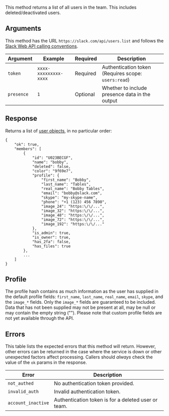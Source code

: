 This method returns a list of all users in the team. This includes deleted/deactivated users.

## Arguments

This method has the URL `https://slack.com/api/users.list` and follows the [Slack Web API calling conventions](/web#basics).

| Argument | Example | Required | Description |
| --- | --- | --- | --- |
| `token` | `xxxx-xxxxxxxxx-xxxx` | Required | Authentication token (Requires scope: `users:read`) |
| `presence` | `1` | Optional | Whether to include presence data in the output |

## Response

Returns a list of [user objects](/types/user), in no particular order:

```
{
    "ok": true,
    "members": [
        {
            "id": "U023BECGF",
            "name": "bobby",
            "deleted": false,
            "color": "9f69e7",
            "profile": {
                "first_name": "Bobby",
                "last_name": "Tables",
                "real_name": "Bobby Tables",
                "email": "bobby@slack.com",
                "skype": "my-skype-name",
                "phone": "+1 (123) 456 7890",
                "image_24": "https:\/\/...",
                "image_32": "https:\/\/...",
                "image_48": "https:\/\/...",
                "image_72": "https:\/\/...",
                "image_192": "https:\/\/..."
            },
            "is_admin": true,
            "is_owner": true,
            "has_2fa": false,
            "has_files": true
        },
        ...
    ]
}
```

## Profile

The profile hash contains as much information as the user has supplied in the default profile fields: `first_name`, `last_name`, `real_name`, `email`, `skype`, and the `image_*` fields. Only the `image_*` fields are guaranteed to be included. Data that has not been supplied may not be present at all, may be null or may contain the empty string (""). Please note that custom profile fields are not yet available through the API.

## Errors

This table lists the expected errors that this method will return. However, other errors can be returned in the case where the service is down or other unexpected factors affect processing. Callers should _always_ check the value of the `ok` params in the response.

| Error | Description |
| --- | --- |
| `not_authed` | No authentication token provided. |
| `invalid_auth` | Invalid authentication token. |
| `account_inactive` | Authentication token is for a deleted user or team. |

